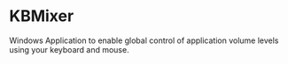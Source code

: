 # KBMixer
Windows Application to enable global control of application volume levels using your keyboard and mouse.
